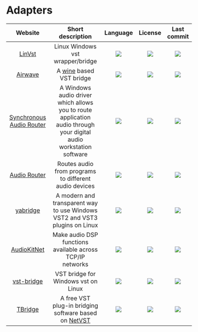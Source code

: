 # Adapters
|Website|Short description|Language|License|Last commit|
|:-:|:-:|:-:|:-:|:-:|
|[LinVst](https://github.com/osxmidi/LinVst)|Linux Windows vst wrapper/bridge|![](https://img.shields.io/github/languages/top/osxmidi/LinVst?color=pink&style=flat-square)|![](https://flat.badgen.net/github/license/osxmidi/LinVst?label=)|![](https://flat.badgen.net/github/last-commit/osxmidi/LinVst?label=)|
|[Airwave](https://github.com/psycha0s/airwave)|A [wine](https://www.winehq.org/) based VST bridge|![](https://img.shields.io/github/languages/top/psycha0s/airwave?color=pink&style=flat-square)|![](https://flat.badgen.net/github/license/psycha0s/airwave?label=)|![](https://flat.badgen.net/github/last-commit/psycha0s/airwave?label=)|
|[Synchronous Audio Router](http://sar.audio/)|A Windows audio driver which allows you to route application audio through your digital audio workstation software|![](https://img.shields.io/github/languages/top/eiz/SynchronousAudioRouter?color=pink&style=flat-square)|![](https://flat.badgen.net/github/license/eiz/SynchronousAudioRouter?label=)|![](https://flat.badgen.net/github/last-commit/eiz/SynchronousAudioRouter?label=)|
|[Audio Router](https://github.com/audiorouterdev/audio-router)|Routes audio from programs to different audio devices|![](https://img.shields.io/github/languages/top/audiorouterdev/audio-router?color=pink&style=flat-square)|![](https://flat.badgen.net/github/license/audiorouterdev/audio-router?label=)|![](https://flat.badgen.net/github/last-commit/audiorouterdev/audio-router?label=)|
|[yabridge](https://github.com/robbert-vdh/yabridge)|A modern and transparent way to use Windows VST2 and VST3 plugins on Linux|![](https://img.shields.io/github/languages/top/robbert-vdh/yabridge?color=pink&style=flat-square)|![](https://flat.badgen.net/github/license/robbert-vdh/yabridge?label=)|![](https://flat.badgen.net/github/last-commit/robbert-vdh/yabridge?label=)|
|[AudioKitNet](https://github.com/getdunne/AudioKitNet)|Make audio DSP functions available across TCP/IP networks|![](https://img.shields.io/github/languages/top/getdunne/AudioKitNet?color=pink&style=flat-square)|![](https://flat.badgen.net/github/license/getdunne/AudioKitNet?label=)|![](https://flat.badgen.net/github/last-commit/getdunne/AudioKitNet?label=)|
|[vst-bridge](https://github.com/abique/vst-bridge)|VST bridge for Windows vst on Linux|![](https://img.shields.io/github/languages/top/abique/vst-bridge?color=pink&style=flat-square)|![](https://flat.badgen.net/github/license/abique/vst-bridge?label=)|![](https://flat.badgen.net/github/last-commit/abique/vst-bridge?label=)|
|[TBridge](https://github.com/totomusic/TBridge)|A free VST plug-in bridging software based on [NetVST](https://netvst.org/)|![](https://img.shields.io/github/languages/top/totomusic/TBridge?color=pink&style=flat-square)|![](https://flat.badgen.net/github/license/totomusic/TBridge?label=)|![](https://flat.badgen.net/github/last-commit/totomusic/TBridge?label=)|
